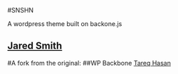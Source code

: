 #SNSHN

A wordpress theme built on backone.js


[Jared Smith](http://jaredsmyth.info)
-------------------------------

#A fork from the original:
##WP Backbone
[Tareq Hasan](http://tareq.wedevs.com)